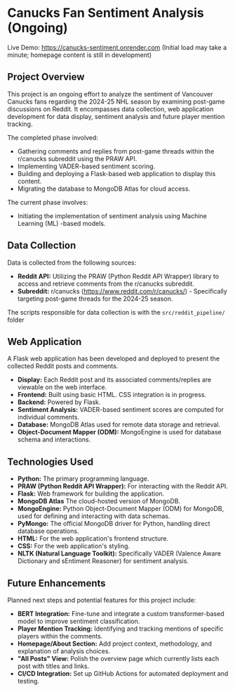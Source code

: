 # Canucks Fan Sentiment Analysis (Ongoing)

Live Demo: https://canucks-sentiment.onrender.com (Initial load may take a minute; homepage content is still in development)

## Project Overview

This project is an ongoing effort to analyze the sentiment of Vancouver Canucks fans regarding the 2024-25 NHL season by examining post-game discussions on Reddit. It encompasses data collection, web application development for data display, sentiment analysis and future player mention tracking.

The completed phase involved:
* Gathering comments and replies from post-game threads within the r/canucks subreddit using the PRAW API.
* Implementing VADER-based sentiment scoring.
* Building and deploying a Flask-based web application to display this content.
* Migrating the database to MongoDB Atlas for cloud access.

The current phase involves:
* Initiating the implementation of sentiment analysis using Machine Learning (ML) -based models.

## Data Collection

Data is collected from the following sources:

* **Reddit API:** Utilizing the PRAW (Python Reddit API Wrapper) library to access and retrieve comments from the r/canucks subreddit.
* **Subreddit:** r/canucks (https://www.reddit.com/r/canucks/) - Specifically targeting post-game threads for the 2024-25 season.

The scripts responsible for data collection is with the `src/reddit_pipeline/` folder

## Web Application

A Flask web application has been developed and deployed to present the collected Reddit posts and comments.

* **Display:** Each Reddit post and its associated comments/replies are viewable on the web interface.
* **Frontend:** Built using basic HTML. CSS integration is in progress.
* **Backend:** Powered by Flask.
* **Sentiment Analysis:** VADER-based sentiment scores are computed for individual comments.
* **Database:** MongoDB Atlas used for remote data storage and retrieval.
* **Object-Document Mapper (ODM):** MongoEngine is used for database schema and interactions.

## Technologies Used

* **Python:** The primary programming language.
* **PRAW (Python Reddit API Wrapper):** For interacting with the Reddit API.
* **Flask:** Web framework for building the application.
* **MongoDB Atlas** The cloud-hosted version of MongoDB.
* **MongoEngine:** Python Object-Document Mapper (ODM) for MongoDB, used for defining and interacting with data schemas.
* **PyMongo:** The official MongoDB driver for Python, handling direct database operations.
* **HTML:** For the web application's frontend structure.
* **CSS:** For the web application's styling.
* **NLTK (Natural Language Toolkit):** Specifically VADER (Valence Aware Dictionary and sEntiment Reasoner) for sentiment analysis.

## Future Enhancements

Planned next steps and potential features for this project include:

* **BERT Integration:** Fine-tune and integrate a custom transformer-based model to improve sentiment classification.
* **Player Mention Tracking:** Identifying and tracking mentions of specific players within the comments.
* **Homepage/About Section:** Add project context, methodology, and explanation of analysis choices.
* **"All Posts" View:** Polish the overview page which currently lists each post with titles and links.
* **CI/CD Integration:** Set up GitHub Actions for automated deployment and testing.
